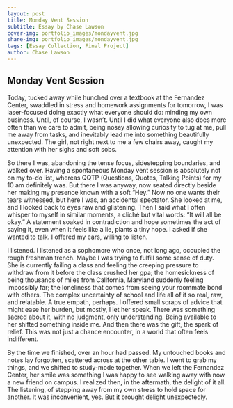 ```yaml
---
layout: post
title: Monday Vent Session
subtitle: Essay by Chase Lawson
cover-img: portfolio_images/mondayvent.jpg
share-img: portfolio_images/mondayvent.jpg
tags: [Essay Collection, Final Project]
author: Chase Lawson
---
```

## Monday Vent Session

Today, tucked away while hunched over a textbook at the Fernandez Center, swaddled in stress and homework assignments for tomorrow, I was laser-focused doing exactly what everyone should do: minding my own business. Until, of course, I wasn’t. Until I did what everyone also does more often than we care to admit, being nosey allowing curiosity to tug at me, pull me away from tasks, and inevitably lead me into something beautifully unexpected. The girl, not right next to me a few chairs away, caught my attention with her sighs and soft sobs. 

So there I was, abandoning the tense focus, sidestepping boundaries, and walked over. Having a spontaneous Monday vent session is absolutely not on my to-do list, whereas QQTP (Questions, Quotes, Talking Points) for my 10 am definitely was. But there I was anyway, now seated directly beside her making my presence known with a soft “Hey.” Now no one wants their tears witnessed, but here I was, an accidental spectator. She looked at me, and I looked back to eyes raw and glistening. Then I said what I often whisper to myself in similar moments, a cliché but vital words: “It will all be okay.” A statement soaked in contradiction and hope sometimes the act of saying it, even when it feels like a lie, plants a tiny hope. I asked if she wanted to talk. I offered my ears, willing to listen.

I listened. I listened as a sophomore who once, not long ago, occupied the rough freshman trench. Maybe I was trying to fulfill some sense of duty. She is currently failing a class and feeling the creeping pressure to withdraw from it before the class crushed her gpa; the homesickness of being thousands of miles from California, Maryland suddenly feeling impossibly far; the loneliness that comes from seeing your roommate bond with others. The complex uncertainty of school and life all of it so real, raw, and relatable. A true empath, perhaps.
I offered small scraps of advice that might ease her burden, but mostly, I let her speak. There was something sacred about it, with no judgment, only understanding. Being available to her shifted something inside me. And then there was the gift, the spark of relief. This was not just a chance encounter, in a world that often feels indifferent.

By the time we finished, over an hour had passed. My untouched books and notes lay forgotten, scattered across at the other table. I went to grab my things, and we shifted to study-mode together. When we left the Fernandez Center, her smile was something I was happy to see walking away with now a new friend on campus. I realized then, in the aftermath, the delight of it all. The listening, of stepping away from my own stress to hold space for another. It was inconvenient, yes. But it brought delight unexpectedly.
